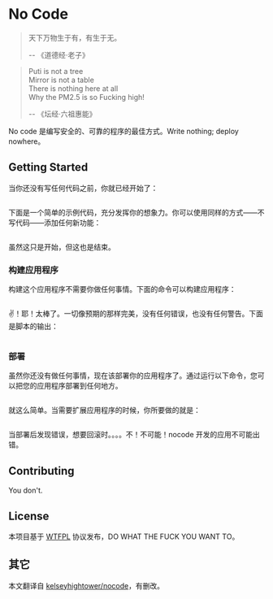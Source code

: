 # No Code

> 天下万物生于有，有生于无。
> 
> -- 《道德经·老子》

> Puti is not a tree  
> Mirror is not a table  
> There is nothing here at all  
> Why the PM2.5 is so Fucking high!
>
> -- 《坛经·六祖惠能》

No code 是编写安全的、可靠的程序的最佳方式。Write nothing; deploy nowhere。

## Getting Started

当你还没有写任何代码之前，你就已经开始了：

```

```

下面是一个简单的示例代码，充分发挥你的想象力。你可以使用同样的方式——不写代码——添加任何新功能：

```

```

虽然这只是开始，但这也是结束。

### 构建应用程序

构建这个应用程序不需要你做任何事情。下面的命令可以构建应用程序：

```

```

✌！耶！太棒了。一切像预期的那样完美，没有任何错误，也没有任何警告。下面是脚本的输出：

```

```

### 部署

虽然你还没有做任何事情，现在该部署你的应用程序了。通过运行以下命令，您可以把您的应用程序部署到任何地方。

```

```

就这么简单。当需要扩展应用程序的时候，你所要做的就是：

```

```

当部署后发现错误，想要回滚时。。。。不！不可能！nocode 开发的应用不可能出错。

## Contributing

You don't.

## License

本项目基于 [WTFPL](./LICENSE) 协议发布，DO WHAT THE FUCK YOU WANT TO。

## 其它

本文翻译自 [kelseyhightower/nocode](https://github.com/kelseyhightower/nocode)，有删改。
